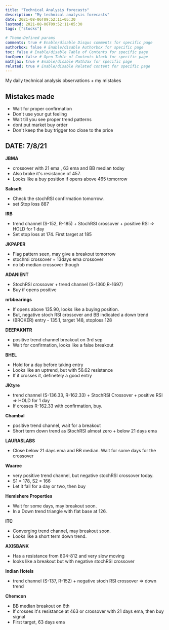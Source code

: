 ```yaml
---
title: "Technical Analysis forecasts"
description: "My technical analysis forecasts"
date: 2021-08-06T09:52:11+05:30
lastmod: 2021-08-06T09:52:11+05:30
tags: ["stocks"]

# Theme-Defined params
comments: true # Enable/disable Disqus comments for specific page
authorbox: false # Enable/disable Authorbox for specific page
toc: false # Enable/disable Table of Contents for specific page
tocOpen: false # Open Table of Contents block for specific page
mathjax: true # Enable/disable MathJax for specific page
related: true # Enable/disable Related content for specific page
---
```


My daily technical analysis observations + my mistakes
<!--more-->

## Mistakes made
- Wait for proper confirmation
- Don't use your gut feeling
- Wait till you see proper trend patterns
- dont put market buy order
- Don't keep the buy trigger too close to the price

## DATE: 7/8/21

**JBMA**
- crossover with 21 ema , 63 ema and BB median today
- Also broke it's resistance of 457.
- Looks like a buy position if opens above 465 tomorrow

**Saksoft**
- Check the stochRSI confirmation tomorrow.
- set Stop loss 887

**IRB**
- trend channel (S-152, R-185) + StochRSI crossover + positive RSI => HOLD for 1 day
- Set stop loss at 174. First target at 185

**JKPAPER**
- Flag pattern seen, may give a breakout tomorrow
- stochrsi crossover + 13days ema crossover
- no bb median crossover though

**ADANIENT**
- StochRSI crossover + trend channel (S-1360,R-1697)
- Buy if opens positive

**nrbbearings**
- If opens above 135.90, looks like a buying position.
- But, negative stoch RSI crossover and BB indicated a down trend
- (BROKER) entry - 135.1, target 148, stoploss 128

**DEEPAKNTR**
- positive trend channel breakout on 3rd sep
- Wait for confirmation, looks like a false breakout

**BHEL**
- Hold for a day before taking entry
- Looks like an uptrend, but with 56.62 resistance
- If it crosses it, definetely a good entry

**JKtyre**
- trend channel (S-136.33, R-162.33) + StochRSI Crossover + positive RSI => HOLD for 1 day
- If crosses R-162.33 with confirmation, buy.

**Chambal**
- positive trend channel, wait for a breakout
- Short term down trend as StochRSI almost zero + below 21 days ema

**LAURASLABS**
- Close below 21 days ema and BB median. Wait for some days for the crossover

**Waaree**
- very positive trend channel, but negative stochRSI crossover today.
- S1 = 178, S2 = 166
- Let it fall for a day or two, then buy

**Hemishere Properties**
- Wait for some days, may breakout soon.
- In a Down trend triangle with flat base at 126.

**ITC**
- Converging trend channel, may breakout soon.
- Looks like a short term down trend.

**AXISBANK**
- Has a resistance from 804-812 and very slow moving
- looks like a breakout but with negative stochRSI crossover

**Indian Hotels**
- trend channel (S-137, R-152) + negative stoch RSI crossover => down trend

**Chemcon**
- BB median breakout on 6th
- If crosses it's resistance at 463 or crossover with 21 days ema, then buy signal
- First target, 63 days ema
